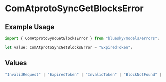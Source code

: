 # ComAtprotoSyncGetBlocksError

## Example Usage

```typescript
import { ComAtprotoSyncGetBlocksError } from "bluesky/models/errors";

let value: ComAtprotoSyncGetBlocksError = "ExpiredToken";
```

## Values

```typescript
"InvalidRequest" | "ExpiredToken" | "InvalidToken" | "BlockNotFound" | "RepoNotFound" | "RepoTakendown" | "RepoSuspended" | "RepoDeactivated"
```